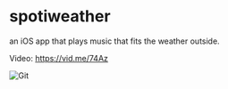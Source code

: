 # spotiweather
an iOS app that plays music that fits the weather outside.

Video: https://vid.me/74Az 


![Git](http://i.imgur.com/joBExSb.png)
